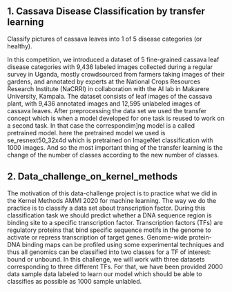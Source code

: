 ## 1.  Cassava Disease Classification by transfer learning
Classify pictures of cassava leaves into 1 of 5 disease categories (or healthy).

In this competition, we introduced a dataset of 5 fine-grained cassava leaf disease categories with 9,436 labeled images collected during a regular survey in Uganda, mostly crowdsourced from farmers taking images of their gardens, and annotated by experts at the National Crops Resources Research Institute (NaCRRI) in collaboration with the AI lab in Makarere University, Kampala.
The dataset consists of leaf images of the cassava plant, with 9,436 annotated images and 12,595 unlabeled images of cassava leaves.
After preprocessing the data set we used the transfer concept which is when a model developed for one task is reused to work on a second task. In that case the correspondim]ng model is a called pretrained model.
here the pretrained model we used is se_resnext50_32x4d which is pretrained on ImageNet classification  with 1000 images. And so the most important thing of the transfer learning is the change of the number of classes according to the new number of classes. 



## 2.  Data_challenge_on_kernel_methods

The motivation of this data-challenge project is to practice what we did in the Kernel Methods AMMI 2020 for machine learning.
The way we do the practice is to classify a data set about transcription factor. During this classification task we should predict whether a DNA sequence region 
is binding site to a specific transcription factor.
Transcription factors (TFs) are regulatory proteins that bind specific sequence motifs in the genome to activate or repress transcription of target genes.
Genome-wide protein-DNA binding maps can be profiled using some experimental techniques and thus all genomics can be classified into two classes for a TF of interest: 
bound or unbound.
In this challenge, we will work with three datasets corresponding to three different TFs.
For that, we have been provided 2000 data sample data labeled to learn our model which should be able to classifies as possible as 1000 sample unlabled.
